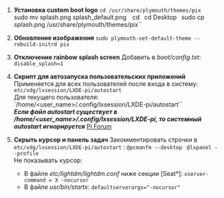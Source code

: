 1. **Установка custom boot logo**
	`cd /usr/share/plymouth/themes/pix 
	`sudo mv splash.png splash_default.png` 
	`cd `
	`cd Desktop `
	`sudo cp splash.png /usr/share/plymouth/themes/pix``

2. **Обновление изображения**
	`sudo plymouth-set-default-theme --rebuild-initrd pix`  

3. **Отключение rainbow splash screen**
	Добавить в *boot/config.txt*: `disable_splash=1`

4. **Скрипт для автозапуска пользовательских приложений**  
	Применяется для всех пользователей после входа в систему:
	`etc/xdg/lxsession/LXDE-pi/autostart`  
	Для текущего пользователя:
	`/home/<user_name>/.config/lxsession/LXDE-pi/autostart``  
	***Если файл autostart существует в /home/<user_name>/.config/lxsession/LXDE-pi, то системный autostart игнорируется*** 
	[Pi Forum](https://forums.raspberrypi.com/viewtopic.php?t=294014)
 5. **Скрыть курсор и панель задач**
	 Закомментировать строчки в `etc/xdg/lxsession/LXDE-pi/autostart` :
	 `@pcmanfm --desktop ` 
	 `@lxpanel --profile`  
	 Не показывать курсор:
	 - В файле *etc/lightdm/lightdm.conf* ниже секции [Seat*]:
		 `xserver-command = X -nocursor`
	 - В файле *usr/bin/startx*:
		 `defaultserverargs="-nocursor"`
			
			